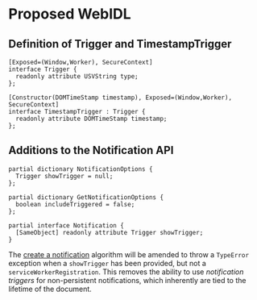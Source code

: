 # Proposed WebIDL

## Definition of Trigger and TimestampTrigger
```webidl
[Exposed=(Window,Worker), SecureContext]
interface Trigger {
  readonly attribute USVString type;
};

[Constructor(DOMTimeStamp timestamp), Exposed=(Window,Worker), SecureContext]
interface TimestampTrigger : Trigger {
  readonly attribute DOMTimeStamp timestamp;
};
```

## Additions to the Notification API
```webidl
partial dictionary NotificationOptions {
  Trigger showTrigger = null;
};

partial dictionary GetNotificationOptions {
  boolean includeTriggered = false;
};

partial interface Notification {
  [SameObject] readonly attribute Trigger showTrigger;
}
```

The [create a notification](https://notifications.spec.whatwg.org/#create-a-notification) algorithm will be amended to throw a `TypeError` exception when a `showTrigger` has been provided, but not a `serviceWorkerRegistration`. This removes the ability to use _notification triggers_ for non-persistent notifications, which inherently are tied to the lifetime of the document.
